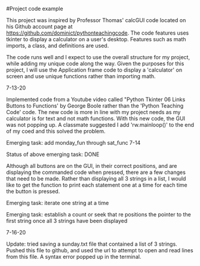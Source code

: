 #Project code example

This project was inspired by Professor Thomas' calcGUI code located on his Github account page at https://github.com/dominict/pythonteachingcode. 
The code features uses tkinter to display a calculator on a user's desktop. Features such as math imports, a class, and definitions are used. 

The code runs well and I expect to use the overall structure for my project, while adding my unique code along the way. Given the purposes for this project, I will use the Application frame code to display a 'calculator' on screen and use unique functions rather than importing math.

7-13-20

Implemented code from a Youtube video called "Python Tkinter 06 Links Buttons to Functions' by George Boole rather than the 'Python Teaching Code' code. The new code is more in line with my project needs as my calculator is for text and not math functions. With this new code, the GUI was not popping up. A classmate suggested I add 'rw.mainloop()' to the end of my coed and this solved the problem.

Emerging task: add monday_fun through sat_func 
7-14 

Status of above emerging task: DONE

Although all buttons are on the GUI, in their correct positions, and are displaying the commanded code when pressed, there are a few changes that need to be made. Rather than displaying all 3 strings in a list, I would like to get the function to print each statement one at a time for each time the button is pressed. 

Emerging task: iterate one string at a time

Emerging task: establish a count or seek that re positions the pointer to the first string once all 3 strings have been displayed

7-16-20

Update: tried saving a sunday.txt file that contained a list of 3 strings. Pushed this file to github, and used the url to attempt to open and read lines from this file. A syntax error popped up in the terminal.